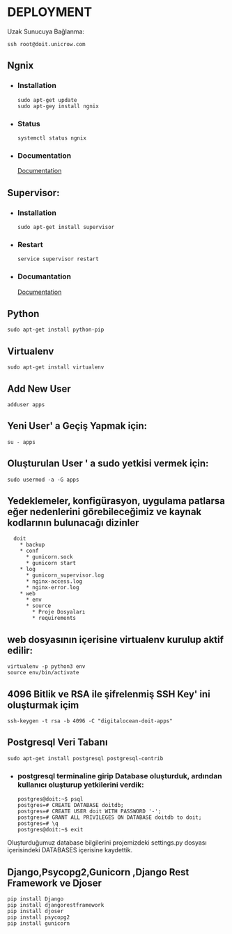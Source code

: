 # DEPLOYMENT

Uzak Sunucuya Bağlanma:
~~~~
ssh root@doit.unicrow.com
~~~~

## Ngnix

* ### Installation
  ~~~~
  sudo apt-get update
  sudo apt-gey install ngnix
  ~~~~

* ### Status
  ~~~~
  systemctl status ngnix
  ~~~~

* ### Documentation

  [Documentation](https://www.digitalocean.com/community/tutorials/how-to-install-nginx-on-ubuntu-16-04)

## Supervisor:
* ### Installation
  ~~~~
  sudo apt-get install supervisor
  ~~~~

* ### Restart
  ~~~~
  service supervisor restart
  ~~~~

* ### Documantation

  [Documentation](https://www.digitalocean.com/community/tutorials/how-to-install-and-manage-supervisor-on-ubuntu-and-debian-vps)

## Python
  ~~~~
  sudo apt-get install python-pip
  ~~~~

## Virtualenv
  ~~~~
  sudo apt-get install virtualenv
  ~~~~

## Add New User
  ~~~~
  adduser apps
  ~~~~

## Yeni User' a Geçiş Yapmak için:
  ~~~~
  su - apps
  ~~~~

## Oluşturulan User ' a sudo yetkisi vermek için:
  ~~~~
  sudo usermod -a -G apps
  ~~~~

## Yedeklemeler, konfigürasyon, uygulama patlarsa eğer nedenlerini görebileceğimiz ve kaynak kodlarının bulunacağı dizinler
~~~~
  doit
    * backup
    * conf
      * gunicorn.sock
      * gunicorn start
    * log
      * gunicorn_supervisor.log
      * nginx-access.log
      * nginx-error.log
    * web
      * env
      * source
        * Proje Dosyaları
        * requirements
~~~~

## web dosyasının içerisine virtualenv kurulup aktif edilir:
  ~~~~
  virtualenv -p python3 env
  source env/bin/activate
  ~~~~

## 4096 Bitlik ve RSA ile şifrelenmiş SSH Key' ini oluşturmak içim
  ~~~~
  ssh-keygen -t rsa -b 4096 -C "digitalocean-doit-apps"
  ~~~~

## Postgresql Veri Tabanı
  ~~~~
  sudo apt-get install postgresql postgresql-contrib
  ~~~~

* ### postgresql terminaline girip Database oluşturduk, ardından kullanıcı oluşturup yetkilerini verdik:
  ~~~~
  postgres@doit:~$ psql
  postgres=# CREATE DATABASE doitdb;
  postgres=# CREATE USER doit WITH PASSWORD '-';
  postgres=# GRANT ALL PRIVILEGES ON DATABASE doitdb to doit;
  postgres=# \q
  postgres@doit:~$ exit
  ~~~~

Oluşturduğumuz database bilgilerini projemizdeki settings.py dosyası içerisindeki DATABASES içerisine kaydettik.

## Django,Psycopg2,Gunicorn ,Django Rest Framework ve Djoser
  ~~~~
  pip install Django
  pip install djangorestframework
  pip install djoser
  pip install psycopg2
  pip install gunicorn
  ~~~~

